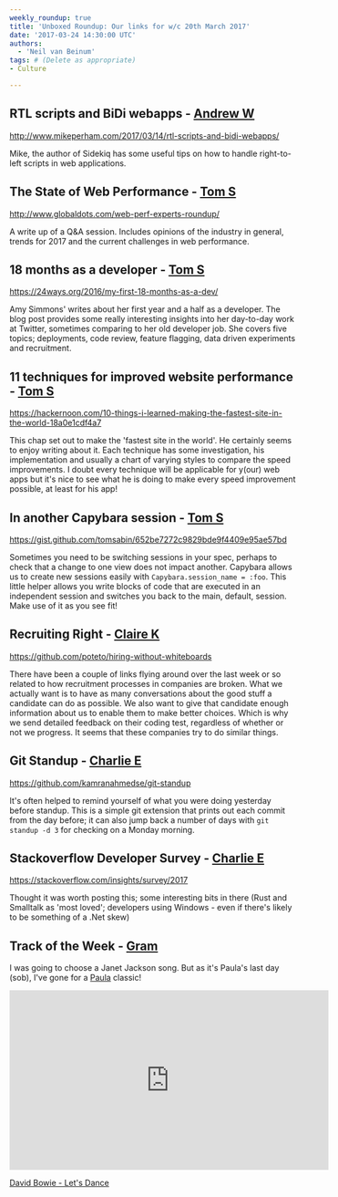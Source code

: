 ```yaml
---
weekly_roundup: true
title: 'Unboxed Roundup: Our links for w/c 20th March 2017'
date: '2017-03-24 14:30:00 UTC'
authors:
  - 'Neil van Beinum'
tags: # (Delete as appropriate)
- Culture

---
```


## RTL scripts and BiDi webapps - [Andrew W](/people#andrew-white)

http://www.mikeperham.com/2017/03/14/rtl-scripts-and-bidi-webapps/

Mike, the author of Sidekiq has some useful tips on how to handle right-to-left scripts in web applications.

## The State of Web Performance - [Tom S](/people#tom-sabin)

http://www.globaldots.com/web-perf-experts-roundup/

A write up of a Q&A session. Includes opinions of the industry in general, trends for 2017 and the current challenges in web performance.

## 18 months as a developer - [Tom S](/people#tom-sabin)

https://24ways.org/2016/my-first-18-months-as-a-dev/

Amy Simmons' writes about her first year and a half as a developer. The blog post provides some really interesting insights into her day-to-day work at Twitter, sometimes comparing to her old developer job. She covers five topics; deployments, code review, feature flagging, data driven experiments and recruitment.

## 11 techniques for improved website performance - [Tom S](/people#tom-sabin)

https://hackernoon.com/10-things-i-learned-making-the-fastest-site-in-the-world-18a0e1cdf4a7

This chap set out to make the 'fastest site in the world'. He certainly seems to enjoy writing about it. Each technique has some investigation, his implementation and usually a chart of varying styles to compare the speed improvements. I doubt every technique will be applicable for y(our) web apps but it's nice to see what he is doing to make every speed improvement possible, at least for his app!

## In another Capybara session - [Tom S](/people#tom-sabin)

https://gist.github.com/tomsabin/652be7272c9829bde9f4409e95ae57bd

Sometimes you need to be switching sessions in your spec, perhaps to check that a change to one view does not impact another. Capybara allows us to create new sessions easily with `Capybara.session_name = :foo`. This little helper allows you write blocks of code that are executed in an independent session and switches you back to the main, default, session. Make use of it as you see fit!

## Recruiting Right - [Claire K](/people#claire-kemp)

https://github.com/poteto/hiring-without-whiteboards

There have been a couple of links flying around over the last week or so related to how recruitment processes in companies are broken. What we actually want is to have as many conversations about the good stuff a candidate can do as possible. We also want to give that candidate enough information about us to enable them to make better choices. Which is why we send detailed feedback on their coding test, regardless of whether or not we progress. It seems that these companies try to do similar things.

## Git Standup - [Charlie E](/people/charlie-egan)

https://github.com/kamranahmedse/git-standup

It's often helped to remind yourself of what you were doing yesterday before standup. This is a simple git extension that prints out each commit from the day before; it can also jump back a number of days with `git standup -d 3` for checking on a Monday morning.

## Stackoverflow Developer Survey - [Charlie E](/people#charlie-egan)

https://stackoverflow.com/insights/survey/2017

Thought it was worth posting this; some interesting bits in there (Rust and Smalltalk as 'most loved'; developers using Windows - even if there's likely to be something of a .Net skew)

## Track of the Week - [Gram](/people#graeme-mccubbin)

I was going to choose a Janet Jackson song. But as it's Paula's last day (sob), I've gone for a [Paula](/people#paula-stepinska) classic!
<iframe width="560" height="315" src="https://www.youtube.com/embed/N4d7Wp9kKjA" frameborder="0" allowfullscreen></iframe>

[David Bowie - Let's Dance](https://www.youtube.com/watch?v=N4d7Wp9kKjA)
